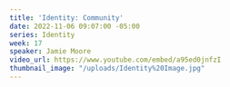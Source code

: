 ```yaml
---
title: 'Identity: Community'
date: 2022-11-06 09:07:00 -05:00
series: Identity
week: 17
speaker: Jamie Moore
video_url: https://www.youtube.com/embed/a95ed0jnfzI
thumbnail_image: "/uploads/Identity%20Image.jpg"
---
```



